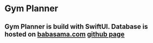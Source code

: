 # Gym Planner

## Gym Planner is build with SwiftUI. Database is hosted on [babasama.com](https://babasama.com) [github page](https://github.com/Ju-Long/Project_Portfolio)


